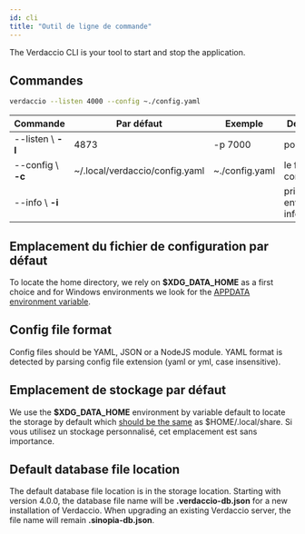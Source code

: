 ```yaml
---
id: cli
title: "Outil de ligne de commande"
---
```


The Verdaccio CLI is your tool to start and stop the application.

## Commandes

```bash
verdaccio --listen 4000 --config ~./config.yaml
```

| Commande           | Par défaut                     | Exemple        | Description                          |
| ------------------ | ------------------------------ | -------------- | ------------------------------------ |
| --listen \ **-l** | 4873                           | -p 7000        | port http                            |
| --config \ **-c** | ~/.local/verdaccio/config.yaml | ~./config.yaml | le fichier de configuration          |
| --info \ **-i**   |                                |                | prints local environment information |

## Emplacement du fichier de configuration par défaut

To locate the home directory, we rely on **$XDG_DATA_HOME** as a first choice and for Windows environments we look for the [APPDATA environment variable](https://www.howtogeek.com/318177/what-is-the-appdata-folder-in-windows/).

## Config file format

Config files should be YAML, JSON or a NodeJS module. YAML format is detected by parsing config file extension (yaml or yml, case insensitive).

## Emplacement de stockage par défaut

We use the **$XDG_DATA_HOME** environment by variable default to locate the storage by default which [should be the same](https://askubuntu.com/questions/538526/is-home-local-share-the-default-value-for-xdg-data-home-in-ubuntu-14-04) as $HOME/.local/share. Si vous utilisez un stockage personnalisé, cet emplacement est sans importance.

## Default database file location

The default database file location is in the storage location. Starting with version 4.0.0, the database file name will be **.verdaccio-db.json** for a new installation of Verdaccio. When upgrading an existing Verdaccio server, the file name will remain **.sinopia-db.json**.